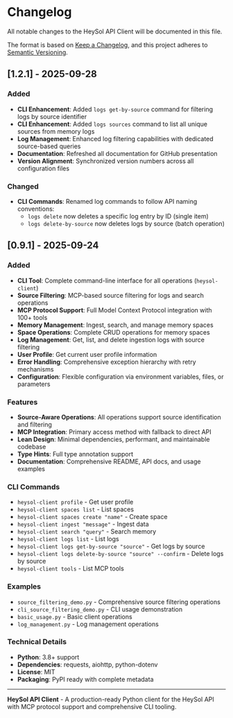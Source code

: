 # Changelog

All notable changes to the HeySol API Client will be documented in this file.

The format is based on [Keep a Changelog](https://keepachangelog.com/en/1.0.0/),
and this project adheres to [Semantic Versioning](https://semver.org/spec/v2.0.0.html).

## [1.2.1] - 2025-09-28

### Added
- **CLI Enhancement**: Added `logs get-by-source` command for filtering logs by source identifier
- **CLI Enhancement**: Added `logs sources` command to list all unique sources from memory logs
- **Log Management**: Enhanced log filtering capabilities with dedicated source-based queries
- **Documentation**: Refreshed all documentation for GitHub presentation
- **Version Alignment**: Synchronized version numbers across all configuration files

### Changed
- **CLI Commands**: Renamed log commands to follow API naming conventions:
  - `logs delete` now deletes a specific log entry by ID (single item)
  - `logs delete-by-source` now deletes logs by source (batch operation)

## [0.9.1] - 2025-09-24

### Added
- **CLI Tool**: Complete command-line interface for all operations (`heysol-client`)
- **Source Filtering**: MCP-based source filtering for logs and search operations
- **MCP Protocol Support**: Full Model Context Protocol integration with 100+ tools
- **Memory Management**: Ingest, search, and manage memory spaces
- **Space Operations**: Complete CRUD operations for memory spaces
- **Log Management**: Get, list, and delete ingestion logs with source filtering
- **User Profile**: Get current user profile information
- **Error Handling**: Comprehensive exception hierarchy with retry mechanisms
- **Configuration**: Flexible configuration via environment variables, files, or parameters

### Features
- **Source-Aware Operations**: All operations support source identification and filtering
- **MCP Integration**: Primary access method with fallback to direct API
- **Lean Design**: Minimal dependencies, performant, and maintainable codebase
- **Type Hints**: Full type annotation support
- **Documentation**: Comprehensive README, API docs, and usage examples

### CLI Commands
- `heysol-client profile` - Get user profile
- `heysol-client spaces list` - List spaces
- `heysol-client spaces create "name"` - Create space
- `heysol-client ingest "message"` - Ingest data
- `heysol-client search "query"` - Search memory
- `heysol-client logs list` - List logs
- `heysol-client logs get-by-source "source"` - Get logs by source
- `heysol-client logs delete-by-source "source" --confirm` - Delete logs by source
- `heysol-client tools` - List MCP tools

### Examples
- `source_filtering_demo.py` - Comprehensive source filtering operations
- `cli_source_filtering_demo.py` - CLI usage demonstration
- `basic_usage.py` - Basic client operations
- `log_management.py` - Log management operations

### Technical Details
- **Python**: 3.8+ support
- **Dependencies**: requests, aiohttp, python-dotenv
- **License**: MIT
- **Packaging**: PyPI ready with complete metadata

---

**HeySol API Client** - A production-ready Python client for the HeySol API with MCP protocol support and comprehensive CLI tooling.